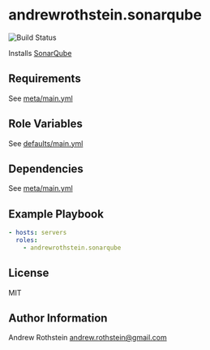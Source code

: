andrewrothstein.sonarqube
=========
![Build Status](https://github.com/andrewrothstein/ansible-sonarqube/actions/workflows/build.yml/badge.svg)

Installs [SonarQube](https://www.sonarqube.org/)

Requirements
------------

See [meta/main.yml](meta/main.yml)

Role Variables
--------------

See [defaults/main.yml](defaults/main.yml)

Dependencies
------------

See [meta/main.yml](meta/main.yml)

Example Playbook
----------------

```yml
- hosts: servers
  roles:
    - andrewrothstein.sonarqube
```

License
-------

MIT

Author Information
------------------

Andrew Rothstein <andrew.rothstein@gmail.com>
